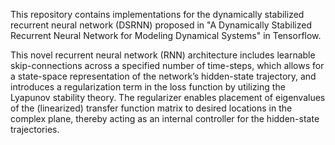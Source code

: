 This repository contains implementations for the dynamically stabilized recurrent neural network (DSRNN) proposed in "A Dynamically Stabilized Recurrent Neural Network for Modeling Dynamical Systems" in Tensorflow.

This novel recurrent neural network (RNN) architecture includes learnable skip-connections across a specified number of time-steps, which allows for a state-space representation of the network’s hidden-state trajectory, and introduces a regularization term in the loss function by utilizing the Lyapunov stability theory. The regularizer enables placement of eigenvalues of the (linearized) transfer function matrix to desired locations in the complex plane, thereby acting as an internal controller for the hidden-state trajectories.

